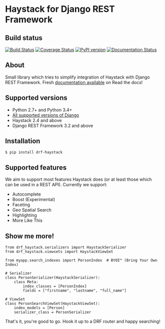 Haystack for Django REST Framework
==================================

Build status
------------

[![Build Status](https://travis-ci.org/inonit/drf-haystack.svg?branch=master)](https://travis-ci.org/inonit/drf-haystack)
[![Coverage Status](https://coveralls.io/repos/github/inonit/drf-haystack/badge.svg?branch=master)](https://coveralls.io/github/inonit/drf-haystack?branch=master)
[![PyPI version](https://badge.fury.io/py/drf-haystack.svg)](https://badge.fury.io/py/drf-haystack)
[![Documentation Status](https://readthedocs.org/projects/drf-haystack/badge/?version=latest)](http://drf-haystack.readthedocs.io/en/latest/?badge=latest)


About
-----

Small library which tries to simplify integration of Haystack with Django REST Framework.
Fresh [documentation available](https://drf-haystack.readthedocs.io/en/latest/>) on Read the docs!

Supported versions
------------------

- Python 2.7+ and Python 3.4+
- [All supported versions of Django](https://www.djangoproject.com/download/#supported-versions>)
- Haystack 2.4 and above
- Django REST Framework 3.2 and above
    

Installation
------------

    $ pip install drf-haystack

Supported features
------------------
We aim to support most features Haystack does (or at least those which can be used in a REST API).
Currently we support:

- Autocomplete
- Boost (Experimental)
- Faceting
- Geo Spatial Search
- Highlighting
- More Like This
    
Show me more!
-------------

```
from drf_haystack.serializers import HaystackSerializer
from drf_haystack.viewsets import HaystackViewSet

from myapp.search_indexes import PersonIndex  # BYOI™ (Bring Your Own Index)

# Serializer
class PersonSerializer(HaystackSerializer):
    class Meta:
        index_classes = [PersonIndex]
        fields = ["firstname", "lastname", "full_name"]

# ViewSet
class PersonSearchViewSet(HaystackViewSet):
    index_models = [Person]
    serializer_class = PersonSerializer
```

That's it, you're good to go. Hook it up to a DRF router and happy searching!
